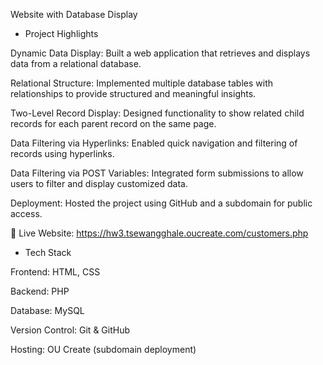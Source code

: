 Website with Database Display

- Project Highlights

Dynamic Data Display: Built a web application that retrieves and displays data from a relational database.

Relational Structure: Implemented multiple database tables with relationships to provide structured and meaningful insights.

Two-Level Record Display: Designed functionality to show related child records for each parent record on the same page.

Data Filtering via Hyperlinks: Enabled quick navigation and filtering of records using hyperlinks.

Data Filtering via POST Variables: Integrated form submissions to allow users to filter and display customized data.

Deployment: Hosted the project using GitHub and a subdomain for public access.

🔗 Live Website: https://hw3.tsewangghale.oucreate.com/customers.php

- Tech Stack

Frontend: HTML, CSS

Backend: PHP

Database: MySQL

Version Control: Git & GitHub

Hosting: OU Create (subdomain deployment)
